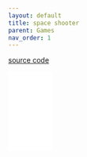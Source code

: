 ```yaml
---
layout: default
title: space shooter
parent: Games
nav_order: 1
---
```


<a href="https://github.com/xinyer/game-spaceshooter">source code</a>
<iframe src="./game_spaceshooter/spaceshooter.html" style="position:fixed; width:90px; height:160px; border:none; margin:0; padding:0; overflow:hidden; z-index:999999;">
</iframe>